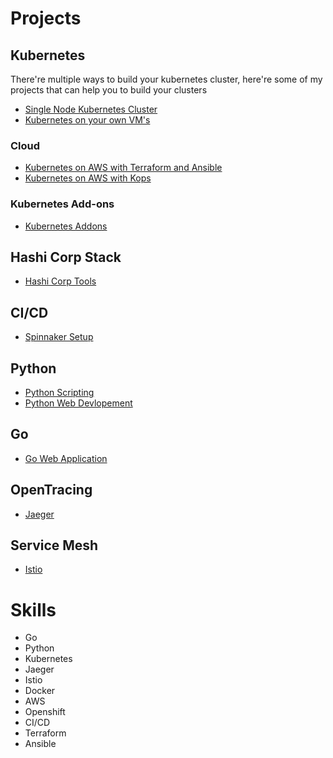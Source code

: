 # Projects

## Kubernetes
There're multiple ways to build your kubernetes cluster, here're some of my projects that can help you to build your clusters

- [Single Node Kubernetes Cluster](https://github.com/angudadevops/singlenode_kubernetes)
- [Kubernetes on your own VM's](https://github.com/angudadevops/kubernetes_baremetal)

### Cloud
- [Kubernetes on AWS with Terraform and Ansible](https://github.com/angudadevops/k8s_aws)
- [Kubernetes on AWS with Kops](https://github.com/angudadevops/k8kops_aws)

### Kubernetes Add-ons
- [Kubernetes Addons](https://github.com/angudadevops/k8s_addons)

## Hashi Corp Stack

- [Hashi Corp Tools](https://github.com/angudadevops/hashi-stack)

## CI/CD

- [Spinnaker Setup](https://github.com/angudadevops/spinnaker)

## Python
- [Python Scripting](https://github.com/angudadevops/Python-Scripting)
- [Python Web Devlopement](https://github.com/angudadevops/Python-Developement)

## Go
- [Go Web Application](https://github.com/angudadevops/golang_webapp)

## OpenTracing
- [Jaeger](https://github.com/angudadevops/jaeger-k8s)

## Service Mesh 
- [Istio](https://github.com/angudadevops/istio-k8s)

# Skills
- Go
- Python
- Kubernetes
- Jaeger
- Istio
- Docker
- AWS
- Openshift
- CI/CD
- Terraform
- Ansible

